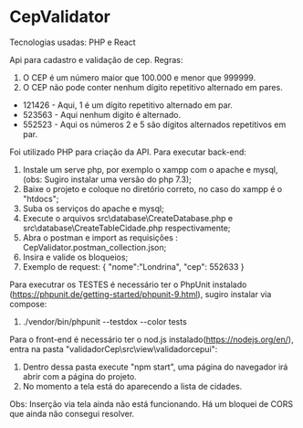 # CepValidator

Tecnologias usadas: PHP e React

Api para cadastro e validação de cep.
Regras:
1. O CEP é um número maior que 100.000 e menor que 999999.
2. O CEP não pode conter nenhum dígito repetitivo alternado em pares.
*  121426 - Aqui, 1 é um dígito repetitivo alternado em par.
*  523563 - Aqui nenhum digito é alternado.
*  552523 - Aqui os números 2 e 5 são dígitos alternados repetitivos em par.

Foi utilizado PHP para criação da API.
Para executar back-end:
1. Instale um serve php, por exemplo o xampp com o apache e mysql, (obs: Sugiro instalar uma versão do php 7.3);
2. Baixe o projeto e coloque no diretório correto, no caso do xampp é o "htdocs";
3. Suba os serviços do apache e mysql;
4. Execute o arquivos src\database\CreateDatabase.php e src\database\CreateTableCidade.php respectivamente;
5. Abra o postman e import as requisições : CepValidator.postman_collection.json;
6. Insira e valide os bloqueios;
7. Exemplo de request:
{
    "nome":"Londrina",
    "cep": 552633
}

Para executrar os TESTES é necessário ter o PhpUnit instalado (https://phpunit.de/getting-started/phpunit-9.html), sugiro instalar via compose:
1. ./vendor/bin/phpunit --testdox --color tests

Para o front-end é necessário ter o nod.js instalado(https://nodejs.org/en/), entra na pasta "validadorCep\src\view\validadorcepui":
1. Dentro dessa pasta execute "npm start", uma página do navegador irá abrir com a página do projeto.
2. No momento a tela está do aparecendo a lista de cidades.


Obs: Inserção via tela ainda não está funcionando. Há um bloquei de CORS que ainda não consegui resolver.
